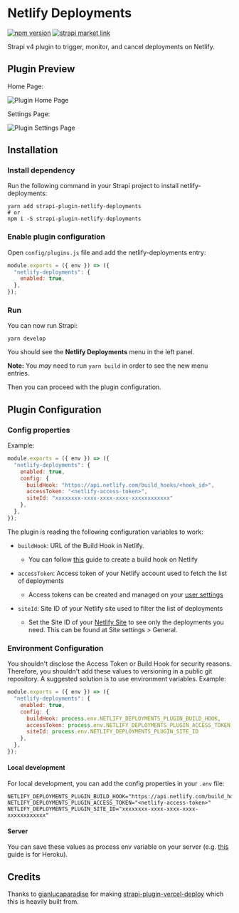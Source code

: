 # Netlify Deployments

[![npm version](https://badge.fury.io/js/strapi-plugin-netlify-deployments.svg)](https://badge.fury.io/js/strapi-plugin-netlify-deployments)
[![strapi market link](https://img.shields.io/badge/strapi-v4-blueviolet)](https://market.strapi.io/plugins/strapi-plugin-netlify-deployments)

Strapi v4 plugin to trigger, monitor, and cancel deployments on Netlify.

## Plugin Preview

Home Page:

![Plugin Home Page](https://github.com/jclusso/strapi-plugin-netlify-deployments/raw/master/assets/strapi-netlify-deployments-home.png "Plugin Home Page")

Settings Page:

![Plugin Settings Page](https://github.com/jclusso/strapi-plugin-netlify-deployments/raw/master/assets/strapi-netlify-deployments-settings.png "Plugin Settings Page")

## Installation

### Install dependency

Run the following command in your Strapi project to install netlify-deployments:

```shell
yarn add strapi-plugin-netlify-deployments
# or
npm i -S strapi-plugin-netlify-deployments
```

### Enable plugin configuration

Open `config/plugins.js` file and add the netlify-deployments entry:

```js
module.exports = ({ env }) => ({
  "netlify-deployments": {
    enabled: true,
  },
});
```

### Run

You can now run Strapi:

```
yarn develop
```

You should see the **Netlify Deployments** menu in the left panel.

**Note:** You _may_ need to run `yarn build` in order to see the new menu entries.

Then you can proceed with the plugin configuration.

## Plugin Configuration

### Config properties

Example:

```js
module.exports = ({ env }) => ({
  "netlify-deployments": {
    enabled: true,
    config: {
      buildHook: "https://api.netlify.com/build_hooks/<hook_id>",
      accessToken: "<netlify-access-token>",
      siteId: "xxxxxxxx-xxxx-xxxx-xxxx-xxxxxxxxxxxx"
    },
  },
});
```

The plugin is reading the following configuration variables to work:

- `buildHook`: URL of the Build Hook in Netlify.

  - You can follow [this](https://docs.netlify.com/configure-builds/build-hooks/) guide to create a build hook on Netlify

- `accessToken`: Access token of your Netlify account used to fetch the list of deployments

  - Access tokens can be created and managed on your [user settings](https://app.netlify.com/user/applications#personal-access-tokens)

- `siteId`: Site ID of your Netlify site used to filter the list of deployments

  - Set the Site ID of your [Netlify Site](https://app.netlify.com) to see only the deployments you need. This can be found at Site settings > General.

### Environment Configuration

You shouldn't disclose the Access Token or Build Hook for security reasons. Therefore, you shouldn't add these values to versioning in a public git repository. A suggested solution is to use environment variables. Example:

```js
module.exports = ({ env }) => ({
  "netlify-deployments": {
    enabled: true,
    config: {
      buildHook: process.env.NETLIFY_DEPLOYMENTS_PLUGIN_BUILD_HOOK,
      accessToken: process.env.NETLIFY_DEPLOYMENTS_PLUGIN_ACCESS_TOKEN,
      siteId: process.env.NETLIFY_DEPLOYMENTS_PLUGIN_SITE_ID
    },
  },
});
```

#### Local development

For local development, you can add the config properties in your `.env` file:

```shell
NETLIFY_DEPLOYMENTS_PLUGIN_BUILD_HOOK="https://api.netlify.com/build_hooks/xxxxxxxxxxxxxxxxxxxxxxxx"
NETLIFY_DEPLOYMENTS_PLUGIN_ACCESS_TOKEN="<netlify-access-token>"
NETLIFY_DEPLOYMENTS_PLUGIN_SITE_ID="xxxxxxxx-xxxx-xxxx-xxxx-xxxxxxxxxxxx"
```

#### Server

You can save these values as process env variable on your server (e.g. [this](https://devcenter.heroku.com/articles/config-vars) guide is for Heroku).

## Credits

Thanks to [gianlucaparadise](https://github.com/gianlucaparadise) for making [strapi-plugin-vercel-deploy](https://github.com/gianlucaparadise/strapi-plugin-vercel-deploy) which this is heavily built from.
